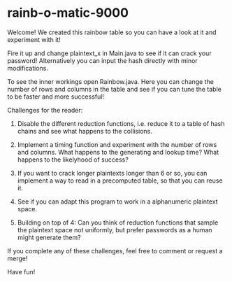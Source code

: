 # rainb-o-matic-9000

Welcome!
We created this rainbow table so you can have a look at it and experiment with it!

Fire it up and change plaintext_x in Main.java to see if it can crack your password!
Alternatively you can input the hash directly with minor modifications.

To see the inner workings open Rainbow.java.
Here you can change the number of rows and columns in the table and see if you can tune the table to
be faster and more successful!

Challenges for the reader:

1. Disable the different reduction functions, i.e. reduce it to a table of hash chains
and see what happens to the collisions.

2. Implement a timing function and experiment with the number of rows and columns.
What happens to the generating and lookup time? What happens to the likelyhood of success?

3. If you want to crack longer plaintexts longer than 6 or so, you can implement a way to read in
a precomputed table, so that you can reuse it.

4. See if you can adapt this program to work in a alphanumeric plaintext space.

5. Building on top of 4: Can you think of reduction functions that sample the plaintext space
not uniformly, but prefer passwords as a human might generate them?

If you complete any of these challenges, feel free to comment or request a merge!

Have fun!

